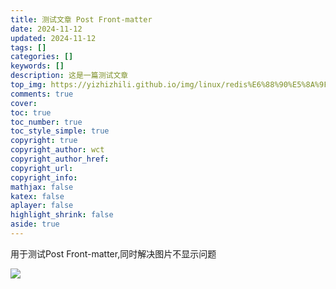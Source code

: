 ```yaml
---
title: 测试文章 Post Front-matter
date: 2024-11-12
updated: 2024-11-12
tags: []
categories: []
keywords: []
description: 这是一篇测试文章
top_img: https://yizhizhili.github.io/img/linux/redis%E6%88%90%E5%8A%9F%E5%90%AF%E5%8A%A8%E7%94%BB%E9%9D%A2.png
comments: true
cover: 
toc: true
toc_number: true
toc_style_simple: true
copyright: true
copyright_author: wct
copyright_author_href: 
copyright_url: 
copyright_info: 
mathjax: false
katex: false
aplayer: false
highlight_shrink: false
aside: true
---
```



用于测试Post Front-matter,同时解决图片不显示问题

<img src="https://yizhizhili.github.io/img/linux/redis%E6%88%90%E5%8A%9F%E5%90%AF%E5%8A%A8%E7%94%BB%E9%9D%A2.png" />